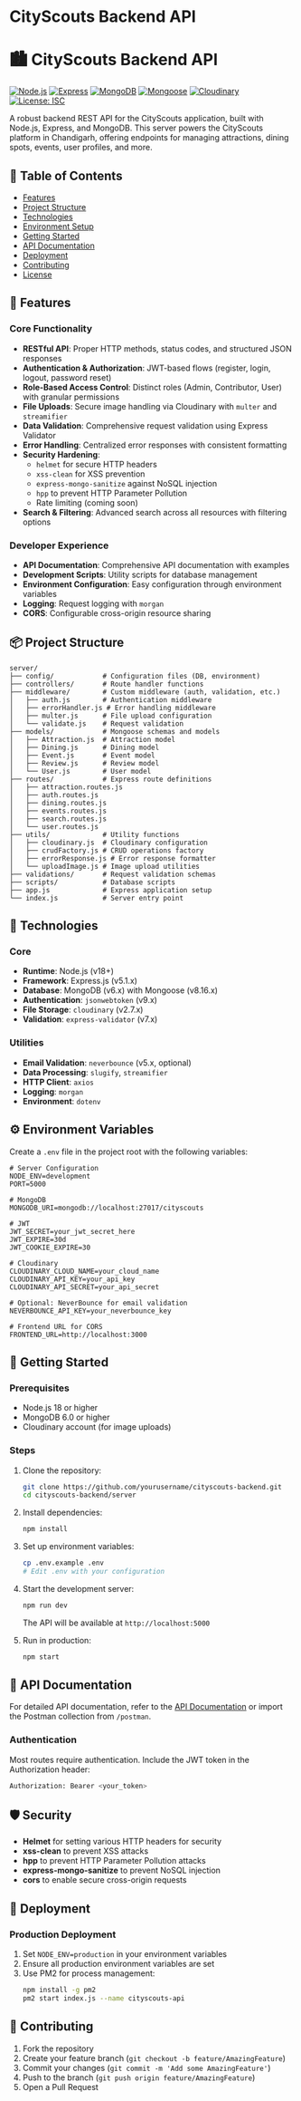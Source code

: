 # CityScouts Backend API

# 🏙 CityScouts Backend API

[![Node.js](https://img.shields.io/badge/Node.js-%3E%3D18.x-green)](https://nodejs.org/)
[![Express](https://img.shields.io/badge/Express-5.1.x-lightgrey)](https://expressjs.com/)
[![MongoDB](https://img.shields.io/badge/MongoDB-6.x-green)](https://www.mongodb.com/)
[![Mongoose](https://img.shields.io/badge/Mongoose-8.16.x-red)](https://mongoosejs.com/)
[![Cloudinary](https://img.shields.io/badge/Cloudinary-2.7.x-blue)](https://cloudinary.com/)
[![License: ISC](https://img.shields.io/badge/License-ISC-blue.svg)](LICENSE)

A robust backend REST API for the CityScouts application, built with Node.js, Express, and MongoDB. This server powers the CityScouts platform in Chandigarh, offering endpoints for managing attractions, dining spots, events, user profiles, and more.

## 🌟 Table of Contents
- [Features](#-features)
- [Project Structure](#-project-structure)
- [Technologies](#-technologies)
- [Environment Setup](#%EF%B8%8F-environment-variables)
- [Getting Started](#-getting-started)
- [API Documentation](#-api-documentation)
- [Deployment](#-deployment)
- [Contributing](#-contributing)
- [License](#-license)

## 🚀 Features

### Core Functionality
- **RESTful API**: Proper HTTP methods, status codes, and structured JSON responses
- **Authentication & Authorization**: JWT-based flows (register, login, logout, password reset)
- **Role-Based Access Control**: Distinct roles (Admin, Contributor, User) with granular permissions
- **File Uploads**: Secure image handling via Cloudinary with `multer` and `streamifier`
- **Data Validation**: Comprehensive request validation using Express Validator
- **Error Handling**: Centralized error responses with consistent formatting
- **Security Hardening**:
  - `helmet` for secure HTTP headers
  - `xss-clean` for XSS prevention
  - `express-mongo-sanitize` against NoSQL injection
  - `hpp` to prevent HTTP Parameter Pollution
  - Rate limiting (coming soon)
- **Search & Filtering**: Advanced search across all resources with filtering options

### Developer Experience
- **API Documentation**: Comprehensive API documentation with examples
- **Development Scripts**: Utility scripts for database management
- **Environment Configuration**: Easy configuration through environment variables
- **Logging**: Request logging with `morgan`
- **CORS**: Configurable cross-origin resource sharing

## 📦 Project Structure

```
server/
├── config/            # Configuration files (DB, environment)
├── controllers/       # Route handler functions
├── middleware/        # Custom middleware (auth, validation, etc.)
│   ├── auth.js        # Authentication middleware
│   ├── errorHandler.js # Error handling middleware
│   ├── multer.js      # File upload configuration
│   └── validate.js    # Request validation
├── models/            # Mongoose schemas and models
│   ├── Attraction.js  # Attraction model
│   ├── Dining.js      # Dining model
│   ├── Event.js       # Event model
│   ├── Review.js      # Review model
│   └── User.js        # User model
├── routes/            # Express route definitions
│   ├── attraction.routes.js
│   ├── auth.routes.js
│   ├── dining.routes.js
│   ├── events.routes.js
│   ├── search.routes.js
│   └── user.routes.js
├── utils/             # Utility functions
│   ├── cloudinary.js  # Cloudinary configuration
│   ├── crudFactory.js # CRUD operations factory
│   ├── errorResponse.js # Error response formatter
│   └── uploadImage.js # Image upload utilities
├── validations/       # Request validation schemas
├── scripts/           # Database scripts
├── app.js             # Express application setup
└── index.js           # Server entry point
```

## 🔧 Technologies

### Core
- **Runtime**: Node.js (v18+)
- **Framework**: Express.js (v5.1.x)
- **Database**: MongoDB (v6.x) with Mongoose (v8.16.x)
- **Authentication**: `jsonwebtoken` (v9.x)
- **File Storage**: `cloudinary` (v2.7.x)
- **Validation**: `express-validator` (v7.x)

### Utilities
- **Email Validation**: `neverbounce` (v5.x, optional)
- **Data Processing**: `slugify`, `streamifier`
- **HTTP Client**: `axios`
- **Logging**: `morgan`
- **Environment**: `dotenv`

## ⚙️ Environment Variables

Create a `.env` file in the project root with the following variables:

```env
# Server Configuration
NODE_ENV=development
PORT=5000

# MongoDB
MONGODB_URI=mongodb://localhost:27017/cityscouts

# JWT
JWT_SECRET=your_jwt_secret_here
JWT_EXPIRE=30d
JWT_COOKIE_EXPIRE=30

# Cloudinary
CLOUDINARY_CLOUD_NAME=your_cloud_name
CLOUDINARY_API_KEY=your_api_key
CLOUDINARY_API_SECRET=your_api_secret

# Optional: NeverBounce for email validation
NEVERBOUNCE_API_KEY=your_neverbounce_key

# Frontend URL for CORS
FRONTEND_URL=http://localhost:3000
```

## 🏁 Getting Started

### Prerequisites
- Node.js 18 or higher
- MongoDB 6.0 or higher
- Cloudinary account (for image uploads)

### Steps
1. Clone the repository:
   ```bash
   git clone https://github.com/yourusername/cityscouts-backend.git
   cd cityscouts-backend/server
   ```

2. Install dependencies:
   ```bash
   npm install
   ```

3. Set up environment variables:
   ```bash
   cp .env.example .env
   # Edit .env with your configuration
   ```

4. Start the development server:
   ```bash
   npm run dev
   ```
   The API will be available at `http://localhost:5000`

5. Run in production:
   ```bash
   npm start
   ```

## 📖 API Documentation

For detailed API documentation, refer to the [API Documentation](https://documenter.getpostman.com/view/your-doc-link) or import the Postman collection from `/postman`.

### Authentication
Most routes require authentication. Include the JWT token in the Authorization header:
```bash
Authorization: Bearer <your_token>
```
<!-- 
### Rate Limiting
- 100 requests per 15 minutes per IP for public endpoints
- 1000 requests per hour per IP for authenticated users -->

## 🛡 Security

- **Helmet** for setting various HTTP headers for security
- **xss-clean** to prevent XSS attacks
- **hpp** to prevent HTTP Parameter Pollution attacks
- **express-mongo-sanitize** to prevent NoSQL injection
- **cors** to enable secure cross-origin requests


## 🚀 Deployment

### Production Deployment
1. Set `NODE_ENV=production` in your environment variables
2. Ensure all production environment variables are set
3. Use PM2 for process management:
   ```bash
   npm install -g pm2
   pm2 start index.js --name cityscouts-api
   ```

## 🤝 Contributing

1. Fork the repository
2. Create your feature branch (`git checkout -b feature/AmazingFeature`)
3. Commit your changes (`git commit -m 'Add some AmazingFeature'`)
4. Push to the branch (`git push origin feature/AmazingFeature`)
5. Open a Pull Request

